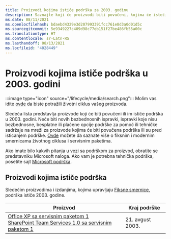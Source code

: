 ```yaml
---
title: Proizvodi kojima ističe podrška za 2003. godinu
description: Saznajte koji će proizvodi biti povučeni, kojima će isteći podrška ili biti premešteni sa glavne podrške na proširenu podršku u 2003. godini.
ms.date: 08/11/2021
ms.openlocfilehash: bdaebd4329e3d207993391fcc761e8d3a0d01d5c
ms.sourcegitcommit: 5e9349227c409d98c77eb151f27be486fb55a00c
ms.translationtype: HT
ms.contentlocale: sr-Latn-RS
ms.lasthandoff: 08/13/2021
ms.locfileid: "4028449"
---
```

# <a name="products-ending-support-in-2003"></a>Proizvodi kojima ističe podrška u 2003. godini

:::image type="icon" source="/lifecycle/media/search.png":::
Molim vas idite [ovde](/lifecycle/products/) da biste potražili životni ciklus vašeg proizvoda.

Sledeća lista predstavlja proizvode koji će biti povučeni ili im ističe podrška u 2003. godini. Neće biti novih bezbednosnih ispravki, ispravki koje nisu bezbednosne, besplatne ili plaćene opcije podrške za pomoć ili tehničke sadržaje na mreži za proizvode kojima će biti povučena podrška ili su pred isticanjem podrške. [Ovde](/lifecycle/overview/product-end-of-support-overview) možete da saznate više o fiksnim i modernim smernicama životnog ciklusa i servisnim paketima.

Ako imate bilo kakvih pitanja u vezi sa podrškom za proizvod, obratite se predstavniku Microsoft naloga. Ako vam je potrebna tehnička podrška, posetite sajt [Microsoft podrška](https://support.microsoft.com/contactus/?ws=support).





## <a name="products-reaching-end-of-support"></a>Proizvodi kojima ističe podrška

Sledećim proizvodima i izdanjima, kojima upravljaju [Fiksne smernice](/lifecycle/policies/fixed), podrška ističe 2003. godine.

| Proizvod | Kraj podrške |
| --- | --- |
| [Office XP sa servisnim paketom 1](/lifecycle/products/office-xp?branch=live)<br>[SharePoint Team Services 1.0 sa servisnim paketom 1](/lifecycle/products/sharepoint-team-services-10?branch=live)<br> | 21. avgust 2003. |


